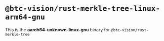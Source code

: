 # `@btc-vision/rust-merkle-tree-linux-arm64-gnu`

This is the **aarch64-unknown-linux-gnu** binary for `@btc-vision/rust-merkle-tree`
